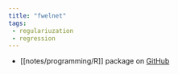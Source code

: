 ```yaml
---
title: "fwelnet"
tags:
 - regulariuzation
 - regression
---
```


-  [[notes/programming/R]] package on [GitHub](https://github.com/kjytay/fwelnet)

